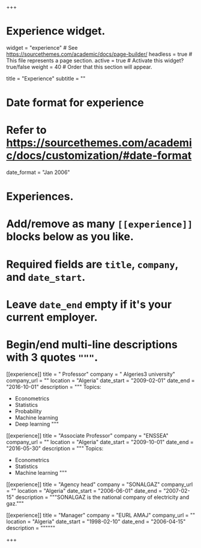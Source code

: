 +++
# Experience widget.
widget = "experience"  # See https://sourcethemes.com/academic/docs/page-builder/
headless = true  # This file represents a page section.
active = true  # Activate this widget? true/false
weight = 40  # Order that this section will appear.

title = "Experience"
subtitle = ""

# Date format for experience
#   Refer to https://sourcethemes.com/academic/docs/customization/#date-format
date_format = "Jan 2006"

# Experiences.
#   Add/remove as many `[[experience]]` blocks below as you like.
#   Required fields are `title`, `company`, and `date_start`.
#   Leave `date_end` empty if it's your current employer.
#   Begin/end multi-line descriptions with 3 quotes `"""`.

[[experience]]
  title = " Professor"
  company = " Algeries3 university"
  company_url = ""
  location = "Algeria"
  date_start = "2009-02-01"
  date_end = "2016-10-01"
  description = """
  Topics:
  
  * Econometrics
  * Statistics
  * Probability
  * Machine learning
  * Deep learning
  """


[[experience]]
  title = "Associate Professor"
  company = "ENSSEA"
  company_url = ""
  location = "Algeria"
  date_start = "2009-10-01"
  date_end = "2016-05-30"
  description = """
  Topics:
  
  * Econometrics
  * Statistics
  * Machine learning
  """

[[experience]]
  title = "Agency head"
  company = "SONALGAZ"
  company_url = ""
  location = "Algeria"
  date_start = "2006-06-01"
  date_end = "2007-02-15"
  description = """SONALGAZ is the national company of electricity and gaz."""

[[experience]]
  title = "Manager"
  company = "EURL AMAJ"
  company_url = ""
  location = "Algeria"
  date_start = "1998-02-10"
  date_end = "2006-04-15"
  description = """"""


+++
